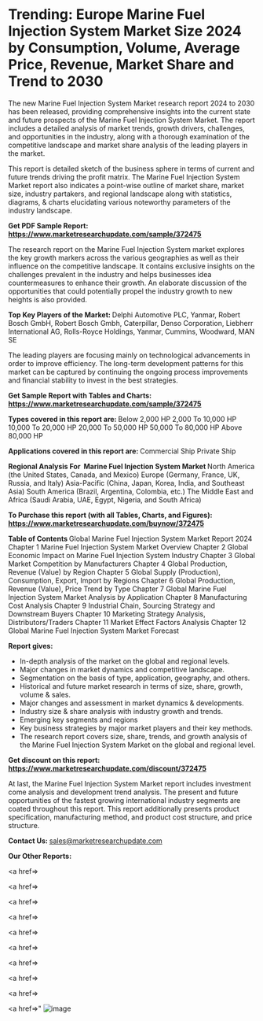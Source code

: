 # Trending: Europe Marine Fuel Injection System Market Size 2024 by Consumption, Volume, Average Price, Revenue, Market Share and Trend to 2030

The new Marine Fuel Injection System Market research report 2024 to 2030 has been released, providing comprehensive insights into the current state and future prospects of the Marine Fuel Injection System Market. The report includes a detailed analysis of market trends, growth drivers, challenges, and opportunities in the industry, along with a thorough examination of the competitive landscape and market share analysis of the leading players in the market.

This report is detailed sketch of the business sphere in terms of current and future trends driving the profit matrix. The Marine Fuel Injection System Market report also indicates a point-wise outline of market share, market size, industry partakers, and regional landscape along with statistics, diagrams, &amp; charts elucidating various noteworthy parameters of the industry landscape.

<strong><b>Get PDF Sample Report: <a href=https://www.marketresearchupdate.com/sample/372475>https://www.marketresearchupdate.com/sample/372475</a></b></strong>

The research report on the Marine Fuel Injection System market explores the key growth markers across the various geographies as well as their influence on the competitive landscape. It contains exclusive insights on the challenges prevalent in the industry and helps businesses idea countermeasures to enhance their growth. An elaborate discussion of the opportunities that could potentially propel the industry growth to new heights is also provided.

<strong><b>Top Key Players of the Market:
</b></strong>Delphi Automotive PLC, Yanmar, Robert Bosch GmbH, Robert Bosch Gmbh, Caterpillar, Denso Corporation, Liebherr International AG, Rolls-Royce Holdings, Yanmar, Cummins, Woodward, MAN SE<strong><b>
</b></strong>

The leading players are focusing mainly on technological advancements in order to improve efficiency. The long-term development patterns for this market can be captured by continuing the ongoing process improvements and financial stability to invest in the best strategies.

<strong><b>Get Sample Report with Tables and Charts: <a href=https://www.marketresearchupdate.com/sample/372475>https://www.marketresearchupdate.com/sample/372475</a></b></strong>

<strong><b>Types covered in this report are:
</b></strong>Below 2,000 HP
2,000 To 10,000 HP
10,000 To 20,000 HP
20,000 To 50,000 HP
50,000 To 80,000 HP
Above 80,000 HP<strong><b>
</b></strong>

<strong><b>Applications covered in this report are:
</b></strong>Commercial Ship
Private Ship<strong><b>
</b></strong>

<strong><b>Regional Analysis For  Marine Fuel Injection System Market</b></strong><strong><b>
</b></strong>North America (the United States, Canada, and Mexico)
Europe (Germany, France, UK, Russia, and Italy)
Asia-Pacific (China, Japan, Korea, India, and Southeast Asia)
South America (Brazil, Argentina, Colombia, etc.)
The Middle East and Africa (Saudi Arabia, UAE, Egypt, Nigeria, and South Africa)

<strong><b>To Purchase this report (with all Tables, Charts, and Figures): <a href=https://www.marketresearchupdate.com/buynow/372475>https://www.marketresearchupdate.com/buynow/372475</a></b></strong>

<strong><b>Table of Contents</b></strong><strong><b>
</b></strong>Global Marine Fuel Injection System Market Report 2024
Chapter 1 Marine Fuel Injection System Market Overview
Chapter 2 Global Economic Impact on Marine Fuel Injection System Industry
Chapter 3 Global Market Competition by Manufacturers
Chapter 4 Global Production, Revenue (Value) by Region
Chapter 5 Global Supply (Production), Consumption, Export, Import by Regions
Chapter 6 Global Production, Revenue (Value), Price Trend by Type
Chapter 7 Global Marine Fuel Injection System Market Analysis by Application
Chapter 8 Manufacturing Cost Analysis
Chapter 9 Industrial Chain, Sourcing Strategy and Downstream Buyers
Chapter 10 Marketing Strategy Analysis, Distributors/Traders
Chapter 11 Market Effect Factors Analysis
Chapter 12 Global Marine Fuel Injection System Market Forecast

<strong><b>Report gives:</b></strong>

- In-depth analysis of the market on the global and regional levels.
- Major changes in market dynamics and competitive landscape.
- Segmentation on the basis of type, application, geography, and others.
- Historical and future market research in terms of size, share, growth, volume &amp; sales.
- Major changes and assessment in market dynamics &amp; developments.
- Industry size &amp; share analysis with industry growth and trends.
- Emerging key segments and regions
- Key business strategies by major market players and their key methods.
- The research report covers size, share, trends, and growth analysis of the Marine Fuel Injection System Market on the global and regional level.

<strong><b>Get discount on this report: <a href=https://www.marketresearchupdate.com/discount/372475>https://www.marketresearchupdate.com/discount/372475</a></b></strong>

At last, the Marine Fuel Injection System Market report includes investment come analysis and development trend analysis. The present and future opportunities of the fastest growing international industry segments are coated throughout this report. This report additionally presents product specification, manufacturing method, and product cost structure, and price structure.

<strong><b>Contact Us:
</b></strong>sales@marketresearchupdate.com

<strong>Our Other Reports:</strong>

<a href=></a>

<a href=></a>

<a href=></a>

<a href=></a>

<a href=></a>

<a href=></a>

<a href=></a>

<a href=></a>

<a href=></a>

<a href=></a>"
![image](https://github.com/Gayatrikarjule/Market-Analysis-360/assets/97346546/cfea8d83-a6ce-4e21-80c2-73cadc39da49)
